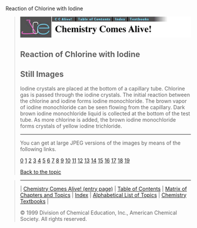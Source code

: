 





 Reaction of Chlorine with Iodine
 



> ![Chemistry Comes Alive!](ccahead.gif)
> 
> 
> 
> 
> 
> 
> 
> 
> 
> ## Reaction of Chlorine with Iodine
> 
> 
> 
> 
> ## Still Images
> 
> 
> 
> 
> 
> 
> 
> 
> 
>  Iodine crystals are placed at the bottom of a capillary tube. Chlorine gas is passed through the iodine crystals. The initial reaction between the chlorine and iodine forms iodine monochloride. The brown vapor of iodine monochloride can be seen flowing from the capillary. Dark brown iodine monochloride liquid is collected at the bottom of the test tube. As more chlorine is added, the brown iodine monochloride forms crystals of yellow iodine trichloride.
>  
> 
> 
> 
> ---
> 
> 
> 
> 
> 
>  You can get at large JPEG versions of the images by means of the following links.
>    
> 
> 
> [0](../../STILLS/CLI/CLI/64JPG48/0.JPG) 
> [1](../../STILLS/CLI/CLI/64JPG48/1.JPG) 
> [2](../../STILLS/CLI/CLI/64JPG48/2.JPG) 
> [3](../../STILLS/CLI/CLI/64JPG48/3.JPG) 
> [4](../../STILLS/CLI/CLI/64JPG48/4.JPG) 
> [5](../../STILLS/CLI/CLI/64JPG48/5.JPG) 
> [6](../../STILLS/CLI/CLI/64JPG48/6.JPG) 
> [7](../../STILLS/CLI/CLI/64JPG48/7.JPG) 
> [8](../../STILLS/CLI/CLI/64JPG48/8.JPG) 
> [9](../../STILLS/CLI/CLI/64JPG48/9.JPG) 
> [10](../../STILLS/CLI/CLI/64JPG48/10.JPG) 
> [11](../../STILLS/CLI/CLI/64JPG48/11.JPG) 
> [12](../../STILLS/CLI/CLI/64JPG48/12.JPG) 
> [13](../../STILLS/CLI/CLI/64JPG48/13.JPG) 
> [14](../../STILLS/CLI/CLI/64JPG48/14.JPG) 
> [15](../../STILLS/CLI/CLI/64JPG48/15.JPG) 
> [16](../../STILLS/CLI/CLI/64JPG48/16.JPG) 
> [17](../../STILLS/CLI/CLI/64JPG48/17.JPG) 
> [18](../../STILLS/CLI/CLI/64JPG48/18.JPG) 
> [19](../../STILLS/CLI/CLI/64JPG48/19.JPG) 
> 
> 
> 
> 
> [Back to the topic](../../MAIN/CLI/PAGE1.HTM)



> ---
> 
> 
>  |
>  [Chemistry Comes Alive! (entry page)](../../INDEX.HTM) 
>  |
>  [Table of Contents](../../CONTENTS.HTM) 
>  |
>  [Matrix of Chapters and Topics](../../MATRIX.HTM) 
>  |
>  [Index](../../WORDS.HTM) 
>  |
>  [Alphabetical List of Topics](../../ALPHATOP.HTM) 
>  |
>  [Chemistry Textbooks](../../BOOKS.HTM) 
>  |
>  
>  © 1999 Division of Chemical Education, Inc.,
American Chemical Society. All rights reserved.





